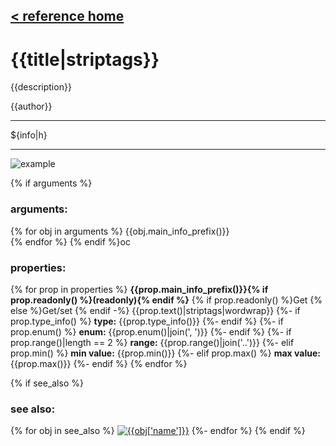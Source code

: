 [< reference home](index.html)
---

# {{title|striptags}}

{{description}}

{{author}}

---

${info|h}<br>


---


![example](examples/{{title}}-example.jpg)

{% if arguments %}
### arguments:

{% for obj in arguments %}
{{obj.main_info_prefix()}}<br>
{% endfor %}
{% endif %}oc

### properties:

{% for prop in properties %}
**{{prop.main_info_prefix()}}{% if prop.readonly() %}(readonly){% endif %}** 
{% if prop.readonly() %}Get {% else %}Get/set {% endif -%}
{{prop.text()|striptags|wordwrap}}
{%- if prop.type_info() %}
__type:__ {{prop.type_info()}}
{%- endif %}
{%- if prop.enum() %}
__enum:__ {{prop.enum()|join(', ')}}
{%- endif %}
{%- if prop.range()|length == 2 %}
__range:__ {{prop.range()|join('..')}}
{%- elif prop.min() %}
__min value:__ {{prop.min()}}
{%- elif prop.max() %}
__max value:__ {{prop.max()}}
{%- endif %}
{% endfor %}

{% if see_also %}
### see also:
{% for obj in see_also %}
[![{{obj['name']}}]({{obj['image']|urlencode}})]({{obj['name']|urlencode}}.html)
{%- endfor %}
{% endif %}
